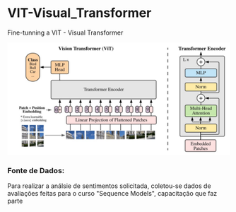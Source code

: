 # VIT-Visual_Transformer
Fine-tunning a VIT - Visual Transformer

![](/img/VIT-Vision-Transformer.jpeg)

### Fonte de Dados: 
Para realizar a análsie de sentimentos solicitada, coletou-se dados de avaliações feitas para o curso "Sequence Models", capacitação que faz parte 
